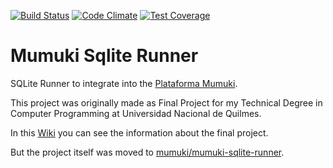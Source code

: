 
[![Build Status](https://travis-ci.org/leandrojdl/mumuki-sqlite-runner.svg?branch=master)](https://travis-ci.org/leandrojdl/mumuki-sqlite-runner)
[![Code Climate](https://codeclimate.com/github/leandrojdl/mumuki-sqlite-runner/badges/gpa.svg)](https://codeclimate.com/github/leandrojdl/mumuki-sqlite-runner)
[![Test Coverage](https://codeclimate.com/github/leandrojdl/mumuki-sqlite-runner/badges/coverage.svg)](https://codeclimate.com/github/leandrojdl/mumuki-sqlite-runner/coverage)


# Mumuki Sqlite Runner

SQLite Runner to integrate into the [Plataforma Mumuki](https://mumuki.io/).

This project was originally made as Final Project for my Technical Degree in Computer Programming at Universidad Nacional de Quilmes.

In this [Wiki](https://github.com/leandrojdl/mumuki-sqlite-runner/wiki) you can see the information about the final project.

But the project itself was moved to [mumuki/mumuki-sqlite-runner](https://github.com/mumuki/mumuki-sqlite-runner).
